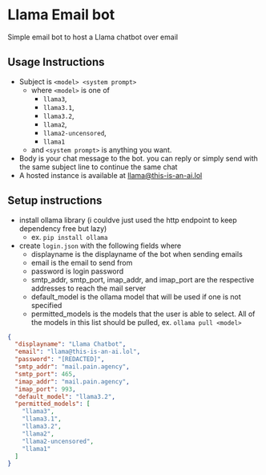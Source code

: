 # Llama Email bot

Simple email bot to host a Llama chatbot over email

## Usage Instructions

- Subject is `<model> <system prompt>`
    - where `<model>` is one of
        - `llama3`,
        - `llama3.1`,
        - `llama3.2`,
        - `llama2`,
        - `llama2-uncensored`,
        - `llama1`
    - and `<system prompt>` is anything you want.
- Body is your chat message to the bot. you can reply or simply send with the same subject line to continue the same
  chat
- A hosted instance is available at [llama@this-is-an-ai.lol](mailto:llama@this-is-an-ai.lol)

## Setup instructions

- install ollama library (i couldve just used the http endpoint to keep dependency free but lazy)
    - ex. `pip install ollama`
- create `login.json` with the following fields where
    - displayname is the displayname of the bot when sending emails
    - email is the email to send from
    - password is login password
    - smtp_addr, smtp_port, imap_addr, and imap_port are the respective addresses to reach the mail server
    - default_model is the ollama model that will be used if one is not specified
    - permitted_models is the models that the user is able to select. All of the models in this list should be pulled,
      ex. `ollama pull <model>`

```json
{
  "displayname": "Llama Chatbot",
  "email": "llama@this-is-an-ai.lol",
  "password": "[REDACTED]",
  "smtp_addr": "mail.pain.agency",
  "smtp_port": 465,
  "imap_addr": "mail.pain.agency",
  "imap_port": 993,
  "default_model": "llama3.2",
  "permitted_models": [
    "llama3",
    "llama3.1",
    "llama3.2",
    "llama2",
    "llama2-uncensored",
    "llama1"
  ]
}
```
